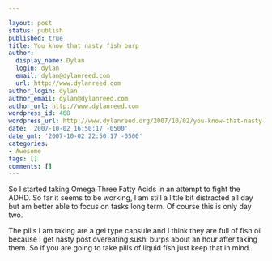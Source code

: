 ```yaml
---

layout: post
status: publish
published: true
title: You know that nasty fish burp
author:
  display_name: Dylan
  login: dylan
  email: dylan@dylanreed.com
  url: http://www.dylanreed.com
author_login: dylan
author_email: dylan@dylanreed.com
author_url: http://www.dylanreed.com
wordpress_id: 468
wordpress_url: http://www.dylanreed.org/2007/10/02/you-know-that-nasty-fish-burp/
date: '2007-10-02 16:50:17 -0500'
date_gmt: '2007-10-02 22:50:17 -0500'
categories:
- Awesome
tags: []
comments: []
---
```


So I started taking Omega Three Fatty Acids in an attempt to fight the ADHD. So far it seems to be working, I am still a little bit distracted all day but am better able to focus on tasks long term. Of course this is only day two.

The pills I am taking are a gel type capsule and I think they are full of fish oil because I get nasty post overeating sushi burps about an hour after taking them. So if you are going to take pills of liquid fish just keep that in mind.
